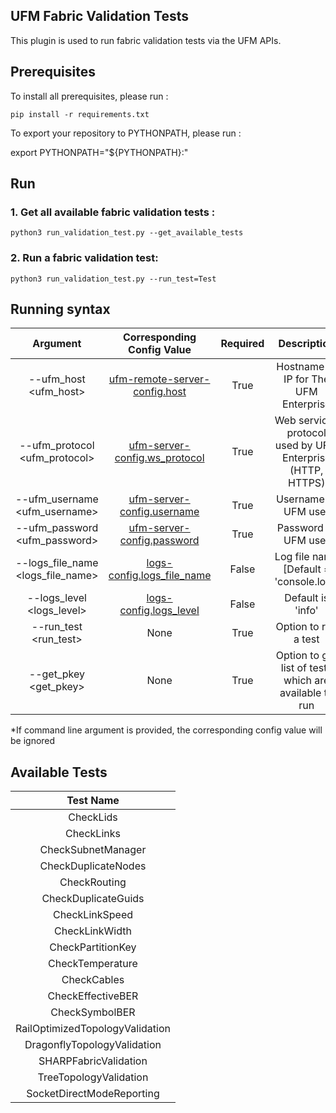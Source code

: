 UFM Fabric Validation Tests
--------------------------------------------------------


This plugin is used to run fabric validation tests via the UFM APIs.


Prerequisites
--------------------------------------------------------

To install all prerequisites, please run :

    pip install -r requirements.txt

To export your repository to PYTHONPATH, please run :

   export PYTHONPATH="${PYTHONPATH}:<your ufm_sdk_cookbook path>"

Run
--------------------------------------------------------
### 1. Get all available fabric validation tests :

    python3 run_validation_test.py --get_available_tests

### 2. Run a fabric validation test:

    python3 run_validation_test.py --run_test=Test


 Running syntax
--------------------------------------------------------

| Argument | Corresponding Config Value | Required | Description |
| :---: | :---: |:---: |:---: |
| --ufm_host <ufm_host> | [ufm-remote-server-config.host](../conf/ufm-sdk.sample.cfg#L2) | True | Hostname or IP for The UFM Enterprise
| --ufm_protocol <ufm_protocol> | [ufm-server-config.ws_protocol](../conf/ufm-sdk.sample.cfg#L4) | True | Web services protocol used by UFM Enterprise (HTTP, HTTPS)
| --ufm_username <ufm_username> | [ufm-server-config.username](../conf/ufm-sdk.sample.cfg#L6) | True | Username of UFM user
| --ufm_password <ufm_password> | [ufm-server-config.password](../conf/ufm-sdk.sample.cfg#L7) | True | Password of UFM user
| --logs_file_name <logs_file_name> | [logs-config.logs_file_name](../conf/ufm-sdk.sample.cfg#L11) | False | Log file name [Default = 'console.log']
| --logs_level <logs_level> | [logs-config.logs_level](../conf/ufm-sdk.sample.cfg#L14) | False | Default is 'info'
| --run_test <run_test> | None | True | Option to run a test
| --get_pkey <get_pkey> | None | True | Option to get list of tests which are available to run


*If command line argument is provided, the corresponding config value will be ignored

 Available Tests
--------------------------------------------------------

| Test Name 
| :---:
| CheckLids 
| CheckLinks 
| CheckSubnetManager 
| CheckDuplicateNodes 
| CheckRouting
| CheckDuplicateGuids 
| CheckLinkSpeed 
| CheckLinkWidth 
| CheckPartitionKey 
| CheckTemperature
| CheckCables 
| CheckEffectiveBER 
| CheckSymbolBER 
| RailOptimizedTopologyValidation
| DragonflyTopologyValidation 
| SHARPFabricValidation 
| TreeTopologyValidation 
| SocketDirectModeReporting
